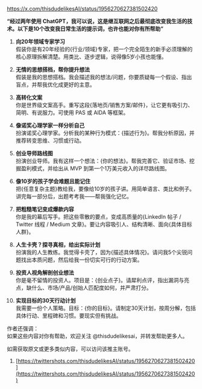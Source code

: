 
https://x.com/thisdudelikesAI/status/1956270627381502420

**“经过两年使用 ChatGPT，我可以说，这是继互联网之后最彻底改变我生活的技术。以下是10个改变我日常生活的提示词，也许也能对你有所帮助”**

1. **向20年领域专家学习**  
    假装你是有20年经验的{行业/领域}专家，把一个完全陌生的新手必须理解的核心原理拆解清楚。用类比、逐步逻辑，说得像5岁小孩也能懂。
    
2. **无情的思想搭档，帮你提升想法**  
    假装是我的思想搭档。我会描述我的想法/问题，你要质疑每一个假设、指出盲点，并帮我优化成更好的主意。
    
3. **高转化文案**  
    你是世界级文案高手。重写这段{落地页/销售方案/邮件}，让它更有吸引力、简明、有说服力。可使用 PAS 或 AIDA 等框架。
    
4. **像诺奖心理学家一样分析自己**  
    扮演诺奖心理学家。分析我的某种行为模式：{描述行为}。帮我分析原因，并推荐转变思维、习惯或行动。
    
5. **创业导师路线图**  
    扮演创业导师。我有这样一个想法：{你的想法}。帮我完善它、验证市场、挖掘盈利模式，并给出从 MVP 到第一个1万美元收入的详尽路线图。
    
6. **像10岁的孩子学会难题且能记住**  
    把{任意复杂主题}教给我，要像给10岁的孩子讲。用简单语言、类比和例子。讲完每一部分后，出题考考我——帮我强化记忆。
    
7. **把粗糙笔记变成爆款内容**  
    你是我的幕后写手。把这些零散的要点，变成高质量的{LinkedIn 帖子 / Twitter 线程 / Medium 文章}。要让内容吸引人、结构清晰、面向{具体目标人群}。
    
8. **人生卡壳？探寻真相，给出实际计划**  
    扮演我的人生教练。我觉得卡壳了，因为{描述具体情况}。请问我5个尖锐问题找出本质问题，然后给我一份切实可行的行动方案。
    
9. **投资人视角解剖创业想法**  
    你是毫不留情的投资人。项目是：{创业点子}。请犀利点评，指出漏洞与亮点，缺什么、市场/产品/创始人匹配度如何，并严肃打分。
    
10. **实现目标的30天行动计划**  
    我需要一份个人策略。目标：{你的目标}。请制定30天计划，按周分解，包括具体行动、里程碑和习惯。要现实但有挑战。
    

作者还强调：  
如果这些内容对你有帮助，欢迎关注 @thisdudelikesai，并转发帮助更多人。

如需获取原文或更多类似内容，可以访问该推主账号。

1. [https://twittershots.com/thisdudelikesAI/status/1956270627381502420](https://twittershots.com/thisdudelikesAI/status/1956270627381502420)